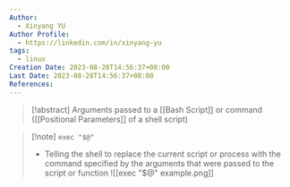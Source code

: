 ```yaml
---
Author:
  - Xinyang YU
Author Profile:
  - https://linkedin.com/in/xinyang-yu
tags:
  - linux
Creation Date: 2023-08-28T14:56:37+08:00
Last Date: 2023-08-28T14:56:37+08:00
References:
---
```

>[!abstract] Arguments passed to a [[Bash Script]] or command ([[Positional Parameters]] of a shell script)

>[!note] ``exec "$@"``
> - Telling the shell to replace the current script or process with the command specified by the arguments that were passed to the script or function
> ![[exec "$@" example.png]]